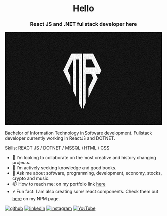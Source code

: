 ### <h1 align="center">Hello</h1>
#### <h3 align="center">React JS  and .NET fullstack developer here</h3>

<a href="https://miranraz.github.io/MyPortfolio/"><img src='https://raw.githubusercontent.com/MiranRaz/MiranRaz/main/banner.png' alt='miranraz' height='300' width='100%'></a>

Bachelor of Information Technology in Software development. Fullstack developer currently working in ReactJS and DOTNET.   

Skills: REACT JS / DOTNET / MSSQL / HTML / CSS

- 🔭 I’m looking to collaborate on the most creative and history changing projects. 
- 🤔 I’m actively seeking knowledge and good books. 
- 💬 Ask me about software, programming, development, economy, stocks, crypto and music. 
- 📫 How to reach me: on my portfolio link <a href ="https://miranraz.github.io/MyPortfolio/" target="_blank">here</a>  
- ⚡ Fun fact: I am also creating some react components. Check them out <a href=https://www.npmjs.com/~miranraz target="_blank">here</a> on my NPM page.

[<img src='https://cdn.jsdelivr.net/npm/simple-icons@3.0.1/icons/github.svg' alt='github' height='40'>](https://github.com/MiranRaz)  [<img src='https://cdn.jsdelivr.net/npm/simple-icons@3.0.1/icons/linkedin.svg' alt='linkedin' height='40'>](https://www.linkedin.com/in/miran-raznatovic//)  [<img src='https://cdn.jsdelivr.net/npm/simple-icons@3.0.1/icons/instagram.svg' alt='instagram' height='40'>](https://instagram.com/korisniknijepronadjen/)  [<img src='https://cdn.jsdelivr.net/npm/simple-icons@3.0.1/icons/youtube.svg' alt='YouTube' height='40'>](https://www.youtube.com/channel/UCQ0Wq9XGw0CQs0tWi2rZb8g)  
